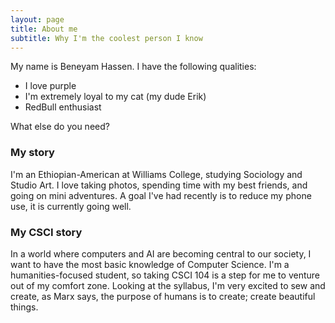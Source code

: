 ```yaml
---
layout: page
title: About me
subtitle: Why I'm the coolest person I know
---
```


My name is Beneyam Hassen. I have the following qualities:

- I love purple
- I'm extremely loyal to my cat (my dude Erik)
- RedBull enthusiast


What else do you need?

### My story

I'm an Ethiopian-American at Williams College, studying Sociology and Studio Art. I love taking photos, spending time with my best friends, and going on mini adventures. A goal I've had recently is to reduce my phone use, it is currently going well. 

### My CSCI story

In a world where computers and AI are becoming central to our society, I want to have the most basic knowledge of Computer Science. I'm a humanities-focused student, so taking CSCI 104 is a step for me to venture out of my comfort zone. Looking at the syllabus, I'm very excited to sew and create, as Marx says, the purpose of humans is to create; create beautiful things. 
